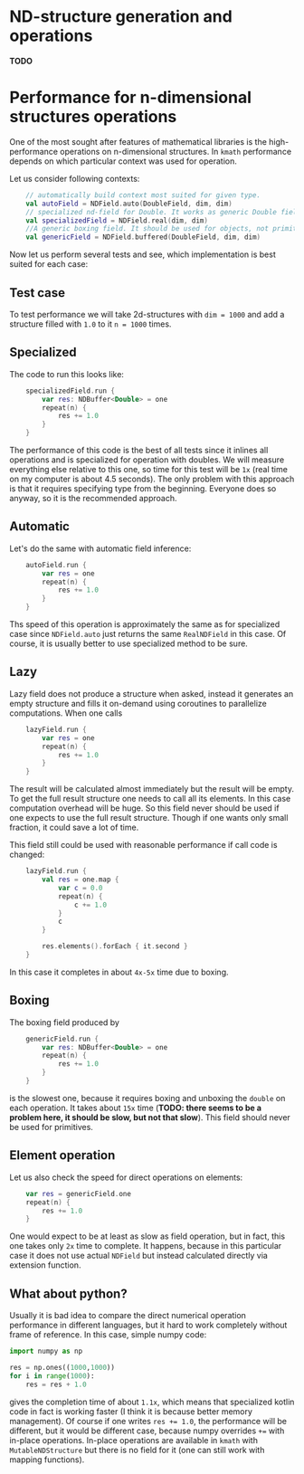 # ND-structure generation and operations

**TODO**

# Performance for n-dimensional structures operations

One of the most sought after features of mathematical libraries is the high-performance operations on n-dimensional
structures. In `kmath` performance depends on which particular context was used for operation.

Let us consider following contexts:

```kotlin
    // automatically build context most suited for given type.
    val autoField = NDField.auto(DoubleField, dim, dim)
    // specialized nd-field for Double. It works as generic Double field as well.
    val specializedField = NDField.real(dim, dim)
    //A generic boxing field. It should be used for objects, not primitives.
    val genericField = NDField.buffered(DoubleField, dim, dim)
```

Now let us perform several tests and see, which implementation is best suited for each case:

## Test case

To test performance we will take 2d-structures with `dim = 1000` and add a structure filled with `1.0`
to it `n = 1000` times.

## Specialized

The code to run this looks like:

```kotlin
    specializedField.run {
        var res: NDBuffer<Double> = one
        repeat(n) {
            res += 1.0
        }
    }
```

The performance of this code is the best of all tests since it inlines all operations and is specialized for operation
with doubles. We will measure everything else relative to this one, so time for this test will be `1x` (real time
on my computer is about 4.5 seconds). The only problem with this approach is that it requires specifying type
from the beginning. Everyone does so anyway, so it is the recommended approach.

## Automatic

Let's do the same with automatic field inference:

```kotlin
    autoField.run {
        var res = one
        repeat(n) {
            res += 1.0
        }
    }
```

Ths speed of this operation is approximately the same as for specialized case since `NDField.auto` just
returns the same `RealNDField` in this case. Of course, it is usually better to use specialized method to be sure.

## Lazy

Lazy field does not produce a structure when asked, instead it generates an empty structure and fills it on-demand
using coroutines to parallelize computations.
When one calls

```kotlin
    lazyField.run {
        var res = one
        repeat(n) {
            res += 1.0
        }
    }
```

The result will be calculated almost immediately but the result will be empty. To get the full result
structure one needs to call all its elements. In this case computation overhead will be huge. So this field never
should be used if one expects to use the full result structure. Though if one wants only small fraction, it could
save a lot of time.

This field still could be used with reasonable performance if call code is changed:

```kotlin
    lazyField.run {
        val res = one.map {
            var c = 0.0
            repeat(n) {
                c += 1.0
            }
            c
        }

        res.elements().forEach { it.second }
    }
```

In this case it completes in about `4x-5x` time due to boxing.

## Boxing

The boxing field produced by

```kotlin
    genericField.run {
        var res: NDBuffer<Double> = one
        repeat(n) {
            res += 1.0
        }
    }
```

is the slowest one, because it requires boxing and unboxing the `double` on each operation. It takes about
`15x` time (**TODO: there seems to be a problem here, it should be slow, but not that slow**). This field should
never be used for primitives.

## Element operation

Let us also check the speed for direct operations on elements:

```kotlin
    var res = genericField.one
    repeat(n) {
        res += 1.0
    }
```

One would expect to be at least as slow as field operation, but in fact, this one takes only `2x` time to complete.
It happens, because in this particular case it does not use actual `NDField` but instead calculated directly
via extension function.

## What about python?

Usually it is bad idea to compare the direct numerical operation performance in different languages, but it hard to
work completely without frame of reference. In this case, simple numpy code:

```python
import numpy as np

res = np.ones((1000,1000))
for i in range(1000):
    res = res + 1.0
```

gives the completion time of about `1.1x`, which means that specialized kotlin code in fact is working faster (I think
it is
because better memory management). Of course if one writes `res += 1.0`, the performance will be different,
but it would be different case, because numpy overrides `+=` with in-place operations. In-place operations are
available in `kmath` with `MutableNDStructure` but there is no field for it (one can still work with mapping
functions).